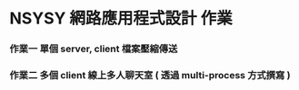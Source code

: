 # NSYSY 網路應用程式設計 作業
### 作業一 單個 server, client 檔案壓縮傳送
### 作業二 多個 client 線上多人聊天室 ( 透過 multi-process 方式撰寫 )
